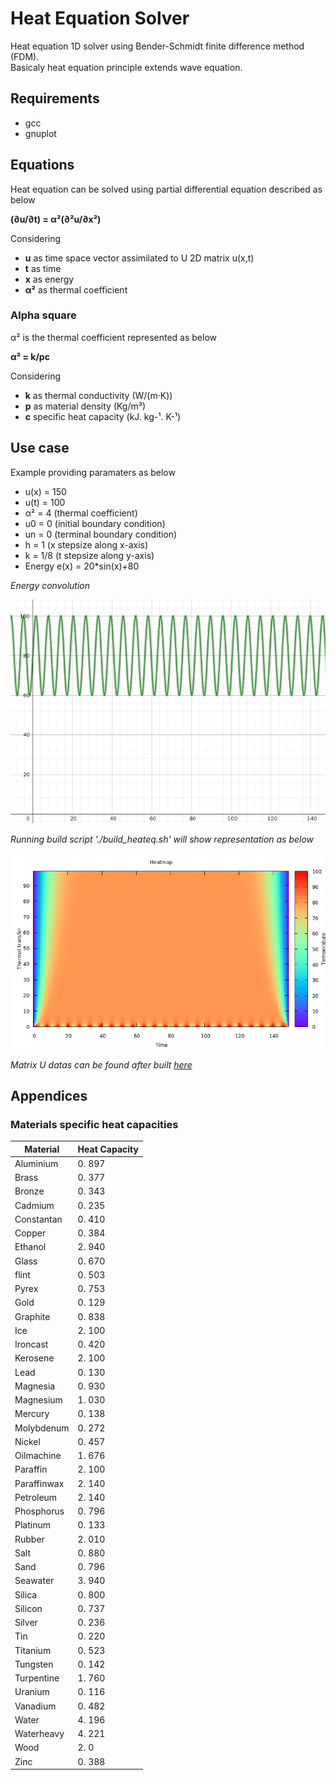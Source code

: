 # Heat Equation Solver

Heat equation 1D solver using Bender-Schmidt finite difference method (FDM).  
Basicaly heat equation principle extends wave equation.  

## Requirements
* gcc
* gnuplot

## Equations
Heat equation can be solved using partial differential equation described as below

**(∂u/∂t) = α²(∂²u/∂x²)**

Considering 
* **u** as time space vector assimilated to U 2D matrix u(x,t)
* **t** as time
* **x** as energy
* **α²** as thermal coefficient

### Alpha square
α² is the thermal coefficient represented as below

**α² = k/pc**

Considering  

* **k** as thermal conductivity (W/(m·K))
* **p** as material density (Kg/m³)
* **c** specific heat capacity (kJ. kg-¹. K-¹)

## Use case

Example providing paramaters as below
* u(x) = 150
* u(t) = 100
* α² = 4 (thermal coefficient)
* u0 = 0 (initial boundary condition)
* un = 0 (terminal boundary condition)
* h = 1 (x stepsize along x-axis)
* k = 1/8 (t stepsize along y-axis)
* Energy e(x) = 20*sin(x)+80

*Energy convolution*

![Energy](doc/assets/e.png)

*Running build script './build_heateq.sh' will show representation as below*

![heateq](doc/assets/u.png)

*Matrix U datas can be found after built [here](./heateq.dat)*

## Appendices

### Materials specific heat capacities

|Material|Heat Capacity|  
|--------|-------------|  
|Aluminium|0. 897|  
|Brass|0. 377|
|Bronze|0. 343|
|Cadmium|0. 235|
|Constantan|0. 410|
|Copper|0. 384|
|Ethanol|2. 940|
|Glass|0. 670|
|flint|0. 503|
|Pyrex|0. 753|
|Gold|0. 129|
|Graphite|0. 838|
|Ice|2. 100|
|Ironcast|0. 420|
|Kerosene|2. 100|
|Lead|0. 130|
|Magnesia|0. 930|
|Magnesium|1. 030|
|Mercury|0. 138|
|Molybdenum|0. 272|
|Nickel|0. 457|
|Oilmachine|1. 676|
|Paraffin|2. 100|
|Paraffinwax|2. 140|
|Petroleum|2. 140|
|Phosphorus|0. 796|
|Platinum|0. 133|
|Rubber|2. 010|
|Salt|0. 880|
|Sand|0. 796|
|Seawater|3. 940|
|Silica|0. 800|
|Silicon|0. 737|
|Silver|0. 236|
|Tin|0. 220|
|Titanium|0. 523|
|Tungsten|0. 142|
|Turpentine|1. 760|
|Uranium|0. 116|
|Vanadium|0. 482|
|Water|4. 196|
|Waterheavy|4. 221|
|Wood|2. 0|
|Zinc|0. 388|
